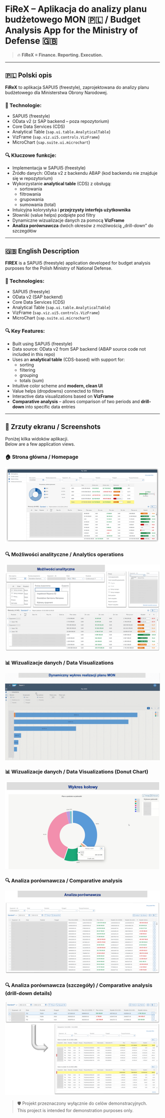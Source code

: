 # FiReX – Aplikacja do analizy planu budżetowego MON 🇵🇱 / Budget Analysis App for the Ministry of Defense 🇬🇧

> 🔥 **FiReX = Finance. Reporting. Execution.** 
---

## 🇵🇱 Polski opis

**FiReX** to aplikacja SAPUI5 (freestyle), zaprojektowana do analizy planu budżetowego dla Ministerstwa Obrony Narodowej.

### 🧰 Technologie:
- SAPUI5 (freestyle)
- OData v2 (z SAP backend – poza repozytorium)
- Core Data Services (CDS)
- Analytical Table (`sap.ui.table.AnalyticalTable`)
- VizFrame (`sap.viz.ui5.controls.VizFrame`)
- MicroChart (`sap.suite.ui.microchart`)
  
### 🔍 Kluczowe funkcje:
- Implementacja w SAPUI5 (freestyle)
- Źródło danych: OData v2 z backendu ABAP (kod backendu nie znajduje się w repozytorium)
- Wykorzystanie **analytical table** (CDS) z obsługą:
  - sortowania
  - filtrowania
  - grupowania
  - sumowania (total)
- Intuicyjna kolorystyka i **przejrzysty interfejs użytkownika**
- Słowniki (value helps) podpięte pod filtry
- Dynamiczne wizualizacje danych za pomocą **VizFrame**
- **Analiza porównawcza** dwóch okresów z możliwością „drill-down” do szczegółów
---

## 🇬🇧 English Description

**FIREX** is a SAPUI5 (freestyle) application developed for budget analysis purposes for the Polish Ministry of National Defense.

### 🧰 Technologies:
- SAPUI5 (freestyle)
- OData v2 (SAP backend)
- Core Data Services (CDS)
- Analytical Table (`sap.ui.table.AnalyticalTable`)
- VizFrame (`sap.viz.ui5.controls.VizFrame`)
- MicroChart (`sap.suite.ui.microchart`)

### 🔍 Key Features:
- Built using SAPUI5 (freestyle)
- Data source: OData v2 from SAP backend (ABAP source code not included in this repo)
- Uses an **analytical table** (CDS-based) with support for:
  - sorting
  - filtering
  - grouping
  - totals (sum)
- Intuitive color scheme and **modern, clean UI**
- Value helps (dropdowns) connected to filters
- Interactive data visualizations based on **VizFrame**
- **Comparative analysis** – allows comparison of two periods and **drill-down** into specific data entries
---

## 📸 Zrzuty ekranu / Screenshots

Poniżej kilka widoków aplikacji.  
Below are a few application views.

### 🏠 Strona główna / Homepage

![Homepage](screenshots/main.png)

### 🔍 Możliwości analityczne / Analytics operations

![Search](screenshots/operations.png)

### 📊 Wizualizacje danych / Data Visualizations

![Charts](screenshots/chart.gif)

### 📊 Wizualizacje danych / Data Visualizations (Donut Chart)

![Charts](screenshots/donut.png)

### 🔍 Analiza porównawcza / Comparative analysis

![Search](screenshots/analytics.png)

### 🔍 Analiza porównawcza (szczegóły) / Comparative analysis (drill-down details)

![Search](screenshots/analytics_details.png)

> 🛡️ Projekt przeznaczony wyłącznie do celów demonstracyjnych.  
> This project is intended for demonstration purposes only.


